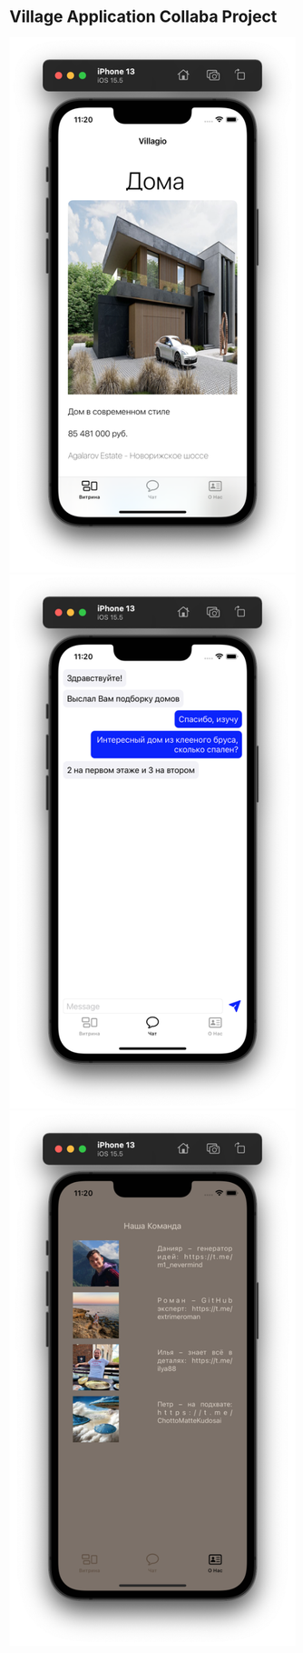# Village Application Collaba Project
![photo](img/image1.png)
![photo2](img/image2.png)
![photo3](img/image3.png)
